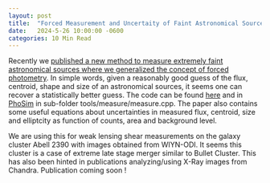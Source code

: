 ```yaml
---
layout: post
title:  "Forced Measurement and Uncertaity of Faint Astronomical Sources"
date:   2024-5-26 10:00:00 -0600
categories: 10 Min Read
---
```

Recently we [published a new method to measure extremely faint astronomical sources where we generalized the concept of forced photometry](https://arxiv.org/abs/2405.12212). In simple words, given a reasonably good guess of the flux, centroid, shape and size of an astronomical sources, it seems one can recover a statistically better guess. The code can be found [here](https://insights.stackoverflow.com/survey) and in [PhoSim](https://bitbucket.org/phosim/phosim_release/downloads/?tab=tags) in sub-folder tools/measure/measure.cpp. The paper also contains some useful equations about uncertainties in measured flux, centroid, size and elliptcity as function of counts, area and background level.

We are using this for weak lensing shear measurements on the galaxy cluster Abell 2390 with images obtained from WIYN-ODI. It seems this cluster is a case of extreme late stage merger similar to Bullet Cluster. This has also been hinted in publications analyzing/using X-Ray images from Chandra.  Publication coming soon !  
